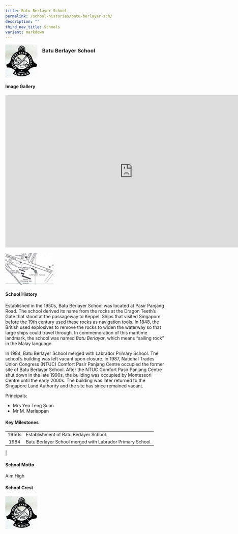 ```yaml
---
title: Batu Berlayer School
permalink: /school-histories/batu-berlayar-sch/
description: ""
third_nav_title: Schools
variant: markdown
---
```

<img align="left" style="width:20%;margin-right:15px;" src="/images/batuberlayar1.jpg">

### **Batu Berlayer School**
<br clear="left">

#### **Image Gallery**
<iframe allowfullscreen="true" height="479" width="800" frameborder="0" src="https://docs.google.com/presentation/d/e/2PACX-1vSccNhc-nGAWCpWS8bJFOSuMYDaF2En0_WnFxs969wq_obtjOS2JR9J8WI0VVXai54CvH7vL_DKlEkj/embed?start=false&amp;loop=true&amp;delayms=5000"></iframe>
<p><a href="/images/batuberlayar2.jpg">  
<img align="left" style="width:30%;margin-right:15px;" src="/images/batuberlayar2.jpg">
</a></p>

<br clear="left">

#### **School History**
Established in the 1950s, Batu Berlayer School was located at Pasir Panjang Road. The school derived its name from the rocks at the Dragon Teeth’s Gate that stood at the passageway to Keppel. Ships that visited Singapore before the 19th century used these rocks as navigation tools. In 1848, the British used explosives to remove the rocks to widen the waterway so that large ships could travel through. In commemoration of this maritime landmark, the school was named&nbsp;_Batu Berlayar_, which means “sailing rock” in the Malay language.  
  
In 1984, Batu Berlayer School merged with Labrador Primary School. The school’s building was left vacant upon closure. In 1987, National Trades Union Congress (NTUC) Comfort Pasir Panjang Centre occupied the former site of Batu Berlayar School. After the NTUC Comfort Pasir Panjang Centre shut down in the late 1990s, the building was occupied by Montessori Centre until the early 2000s. The building was later returned to the Singapore Land Authority and the site has since remained vacant.

Principals:<br>
* Mrs Yeo Teng Suan<br>
* Mr M. Mariappan

#### **Key Milestones**

|  |  |
|:---:|---|
| 1950s | Establishment of Batu Berlayer School. |
| 1984 | Batu Berlayer School merged with Labrador Primary School.|
|

#### **School Motto**
Aim High

#### **School Crest**
<img align="left" style="width:20%;margin-right:15px;" src="/images/batuberlayar1.jpg">

<br clear="left">